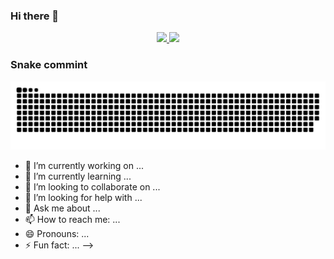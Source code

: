 ### Hi there 👋

<div align="center">
  <a href="https://github.com/ItamarSilvaSoares">
  <img height="180em" src="https://github-readme-stats.vercel.app/api?username=ItamarSilvaSoares&show_icons=true&theme=dark&include_all_commits=true&count_private=true"/>
  <img height="180em" src="https://github-readme-stats.vercel.app/api/top-langs/?username=ItamarSilvaSoares&show_icons=true&layout=compact&langs_count=16&theme=dark"/>
  </a>
</div>
 
  
  ### Snake commint
  ![snake gif](https://github.com/ItamarSilvaSoares/ItamarSilvaSoares/blob/output/github-contribution-grid-snake.svg)
  
- 🔭 I’m currently working on ...
- 🌱 I’m currently learning ...
- 👯 I’m looking to collaborate on ...
- 🤔 I’m looking for help with ...
- 💬 Ask me about ...
- 📫 How to reach me: ...
- 😄 Pronouns: ...
- ⚡ Fun fact: ...
-->
